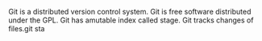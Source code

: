 Git is a distributed version control system.
Git is free software distributed under the GPL.
Git has amutable index called stage.
Git tracks changes of files.git sta